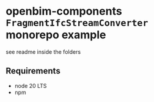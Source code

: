 # openbim-components `FragmentIfcStreamConverter` monorepo example

see readme inside the folders

## Requirements

- node 20 LTS
- npm
